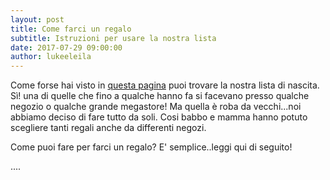 ```yaml
---
layout: post
title: Come farci un regalo
subtitle: Istruzioni per usare la nostra lista
date: 2017-07-29 09:00:00
author: lukeeleila
---
```

Come forse hai visto in [questa pagina](http://www.lukeeleila.it/lista/) puoi trovare la nostra lista di nascita. Sì! una di quelle che fino a qualche hanno fa si facevano presso qualche negozio o qualche grande megastore! Ma quella è roba da vecchi...noi abbiamo deciso di fare tutto da soli. Cosi babbo e mamma hanno potuto scegliere tanti regali anche da differenti negozi.

Come puoi fare per farci un regalo? E' semplice..leggi qui di seguito!


....